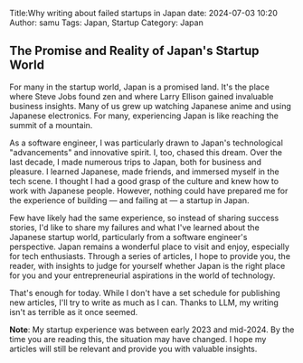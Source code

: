 Title:Why writing about failed startups in Japan
date: 2024-07-03 10:20
Author: samu
Tags: Japan, Startup
Category: Japan

## The Promise and Reality of Japan's Startup World

For many in the startup world, Japan is a promised land. It's the place where Steve Jobs found zen and where Larry Ellison gained invaluable business insights. Many of us grew up watching Japanese anime and using Japanese electronics. For many, experiencing Japan is like reaching the summit of a mountain.

As a software engineer, I was particularly drawn to Japan's technological "advancements" and innovative spirit. I, too, chased this dream. Over the last decade, I made numerous trips to Japan, both for business and pleasure. I learned Japanese, made friends, and immersed myself in the tech scene. I thought I had a good grasp of the culture and knew how to work with Japanese people. However, nothing could have prepared me for the experience of building — and failing at — a startup in Japan.

Few have likely had the same experience, so instead of sharing success stories, I'd like to share my failures and what I've learned about the Japanese startup world, particularly from a software engineer's perspective. Japan remains a wonderful place to visit and enjoy, especially for tech enthusiasts. Through a series of articles, I hope to provide you, the reader, with insights to judge for yourself whether Japan is the right place for you and your entrepreneurial aspirations in the world of technology.

That's enough for today. While I don't have a set schedule for publishing new articles, I'll try to write as much as I can. Thanks to LLM, my writing isn't as terrible as it once seemed.

**Note**: My startup experience was between early 2023 and mid-2024. By the time you are reading this, the situation may have changed. I hope my articles will still be relevant and provide you with valuable insights.
